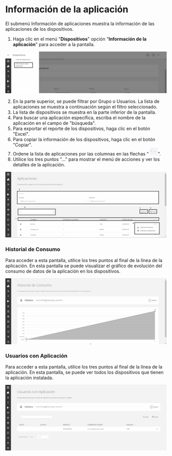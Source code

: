 # Información de la aplicación

El submenú Información de aplicaciones muestra la información de las aplicaciones de los dispositivos.

1. Haga clic en el menú "**Dispositivos**" opción "**Información de la aplicación**" para acceder a la pantalla.

![](<../.gitbook/assets/0 (25).png>)

2. En la parte superior, se puede filtrar por Grupo o Usuarios. La lista de aplicaciones se muestra a continuación según el filtro seleccionado.
3. La lista de dispositivos se muestra en la parte inferior de la pantalla.
4. Para buscar una aplicación específica, escriba el nombre de la aplicación en el campo de "búsqueda".
5. Para exportar el reporte de los dispositivos, haga clic en el botón "Excel".
6. Para copiar la información de los dispositivos, haga clic en el botón "Copiar".
7. Ordene la lista de aplicaciones por las columnas en las flechas “ ![](<../.gitbook/assets/1 (25).png>)”.
8. Utilice los tres puntos "..." para mostrar el menú de acciones y ver los detalles de la aplicación.

![](<../.gitbook/assets/2 (25).png>)

### **Historial de Consumo** <a href="#e2p6xqo1hbri" id="e2p6xqo1hbri"></a>

Para acceder a esta pantalla, utilice los tres puntos al final de la línea de la aplicación. En esta pantalla se puede visualizar el gráfico de evolución del consumo de datos de la aplicación en los dispositivos.

![](<../.gitbook/assets/3 (23).png>)

### **Usuarios con Aplicación** <a href="#dzvz1gwobjw0" id="dzvz1gwobjw0"></a>

Para acceder a esta pantalla, utilice los tres puntos al final de la línea de la aplicación. En esta pantalla, se puede ver todos los dispositivos que tienen la aplicación instalada.

![](<../.gitbook/assets/4 (20).png>)
